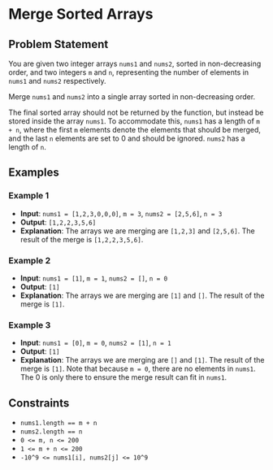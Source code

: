 # Merge Sorted Arrays

## Problem Statement

You are given two integer arrays `nums1` and `nums2`, sorted in non-decreasing order, and two integers `m` and `n`, representing the number of elements in `nums1` and `nums2` respectively.

Merge `nums1` and `nums2` into a single array sorted in non-decreasing order.

The final sorted array should not be returned by the function, but instead be stored inside the array `nums1`. To accommodate this, `nums1` has a length of `m + n`, where the first `m` elements denote the elements that should be merged, and the last `n` elements are set to 0 and should be ignored. `nums2` has a length of `n`.

## Examples

### Example 1
- **Input**: `nums1 = [1,2,3,0,0,0]`, `m = 3`, `nums2 = [2,5,6]`, `n = 3`
- **Output**: `[1,2,2,3,5,6]`
- **Explanation**: The arrays we are merging are `[1,2,3]` and `[2,5,6]`. The result of the merge is `[1,2,2,3,5,6]`.

### Example 2
- **Input**: `nums1 = [1]`, `m = 1`, `nums2 = []`, `n = 0`
- **Output**: `[1]`
- **Explanation**: The arrays we are merging are `[1]` and `[]`. The result of the merge is `[1]`.

### Example 3
- **Input**: `nums1 = [0]`, `m = 0`, `nums2 = [1]`, `n = 1`
- **Output**: `[1]`
- **Explanation**: The arrays we are merging are `[]` and `[1]`. The result of the merge is `[1]`. Note that because `m = 0`, there are no elements in `nums1`. The 0 is only there to ensure the merge result can fit in `nums1`.

## Constraints

- `nums1.length == m + n`
- `nums2.length == n`
- `0 <= m, n <= 200`
- `1 <= m + n <= 200`
- `-10^9 <= nums1[i], nums2[j] <= 10^9`



